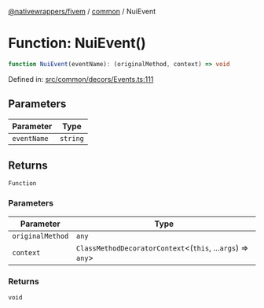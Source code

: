 [@nativewrappers/fivem](../../README.md) / [common](../README.md) / NuiEvent

# Function: NuiEvent()

```ts
function NuiEvent(eventName): (originalMethod, context) => void
```

Defined in: [src/common/decors/Events.ts:111](https://github.com/nativewrappers/nativewrappers/blob/b77be96b90a0116f980e0511bdd4877df779df2d/src/common/decors/Events.ts#L111)

## Parameters

| Parameter | Type |
| ------ | ------ |
| `eventName` | `string` |

## Returns

`Function`

### Parameters

| Parameter | Type |
| ------ | ------ |
| `originalMethod` | `any` |
| `context` | `ClassMethodDecoratorContext`\<(`this`, ...`args`) => `any`\> |

### Returns

`void`
